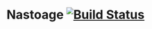 # Nastoage [![Build Status](https://travis-ci.org/xdk78/Nastoage.svg?branch=master)](https://travis-ci.org/xdk78/Nastoage)
